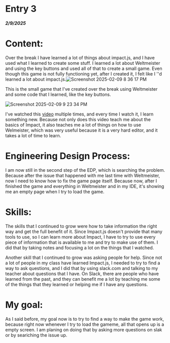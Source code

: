 # Entry 3
##### 2/9/2025
# Content:
Over the break I have learned a lot of things about impact.js, and I have used what I learned to create some stuff. I learned a lot about Weltmeister and using the key buttons and used all of that to create a small game. Even though this game is not fully functioning yet, after I created it, I felt like I ''d learned a lot about impact.js.![Screenshot 2025-02-09 8 36 17 PM](https://github.com/user-attachments/assets/2153d8aa-5ae4-4891-84f2-42569c41d83f)

This is the small game that I've created over the break using Weltmeister and some code that I learned, like the key buttons. 

![Screenshot 2025-02-09 9 23 34 PM](https://github.com/user-attachments/assets/5c2416f5-710c-47e2-9db2-f05fc390cbac)

I've watched this [video](https://youtu.be/hMXWImAuim8?si=jtOgFdneWkkkqDhk) multiple times, and every time I watch it, I learn something new. Because not only does this video teach me about the basics of Impact, it also teaches me a lot of things on how to use Welmeister, which was very useful because it is a very hard editor, and it takes a lot of time to learn.

# Engineering Design Process:

I am now still in the second step of the EDP, which is searching the problem. Because after the issue that happened with me last time with Weltmeister, now I need to know how to fix the game page itself. Because now, after I finished the game and everything in Weltmeister and in my IDE, it's showing me an empty page when I try to load the game.

# Skills:

The skills that I continued to grow were how to take information the right way and get the full benefit of it. Since Impact.js doesn't provide that many tools to use, so I can learn more about Impact, I have to try to use every piece of information that is available to me and try to make use of them. I did that by taking notes and focusing a lot on the things that I watched.

Another skill that I continued to grow was asking people for help. Since not a lot of people in my class have learned Impact.js, I needed to try to find a way to ask questions, and I did that by using slack.com and talking to my teacher about questions that I have. On Slack, there are people who have learned from the past, and they can benefit me a lot by teaching me some of the things that they learned or helping me if I have any questions.

# My goal:

As I said before, my goal now is to try to find a way to make the game work, because right now whenever I try to load the gameme, all that opens up is a empty screen. I am planing on doing that by asking more questions on slak or by seariching the issue up. 

